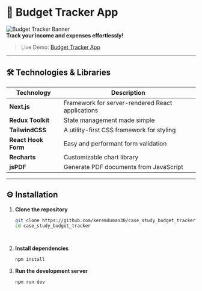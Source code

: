 # 💸 Budget Tracker App

![Budget Tracker Banner](https://via.placeholder.com/1000x300.png?text=Budget+Tracker+App)  
**Track your income and expenses effortlessly!**

> Live Demo: [Budget Tracker App](https://nextjs-budget-app-taupe.vercel.app/)

---

## 🛠️ Technologies & Libraries  

| Technology         | Description                                      |  
|--------------------|--------------------------------------------------|  
| **Next.js**        | Framework for server-rendered React applications |  
| **Redux Toolkit**  | State management made simple                    |  
| **TailwindCSS**    | A utility-first CSS framework for styling        |  
| **React Hook Form**| Easy and performant form validation              |  
| **Recharts**       | Customizable chart library                       |  
| **jsPDF**          | Generate PDF documents from JavaScript           |  

  

---

## ⚙️ Installation  

1. **Clone the repository**  
   ```bash  
   git clone https://github.com/keremduman30/case_study_budget_tracker.git  
   cd case_study_budget_tracker

 
2. **Install dependencies**
    ```bash
    npm install

    
3. **Run the development server**
    ```bash
    npm run dev  

    
